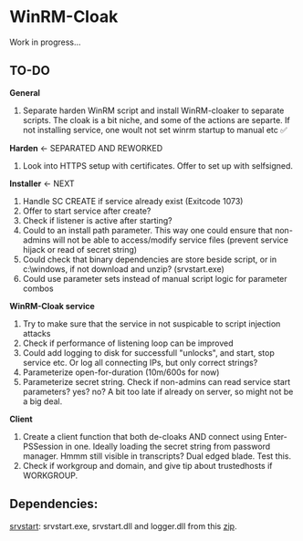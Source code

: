 # WinRM-Cloak

Work in progress...

## TO-DO

**General**
1. Separate harden WinRM script and install WinRM-cloaker to separate scripts. The cloak is a bit niche, and some of the actions are separte. If not installing service, one woult not set winrm startup to manual etc ✅

**Harden** <- SEPARATED AND REWORKED
1. Look into HTTPS setup with certificates. Offer to set up with selfsigned.

**Installer** <- NEXT
1. Handle SC CREATE if service already exist (Exitcode 1073)
2. Offer to start service after create?
3. Check if listener is active after starting?
4. Could to an install path parameter. This way one could ensure that non-admins will not be able to access/modify service files (prevent service hijack or read of secret string)
5. Could check that binary dependencies are store beside script, or in c:\windows, if not download and unzip? (srvstart.exe)
6. Could use parameter sets instead of manual script logic for parameter combos

**WinRM-Cloak service**
1. Try to make sure that the service in not suspicable to script injection attacks
2. Check if performance of listening loop can be improved
3. Could add logging to disk for successfull "unlocks", and start, stop service etc. Or log all connecting IPs, but only correct strings?
4. Parameterize open-for-duration (10m/600s for now)
5. Parameterize secret string. Check if non-admins can read service start parameters? yes? no? A bit too late if already on server, so might not be a big deal.

**Client**
1. Create a client function that both de-cloaks AND connect using Enter-PSSession in one. Ideally loading the secret string from password manager. Hmmm still visible in transcripts? Dual edged blade. Test this.
2. Check if workgroup and domain, and give tip about trustedhosts if WORKGROUP.


## Dependencies:
[srvstart](https://github.com/rozanski/srvstart/blob/master/srvstart/srvstart_run.v110.zip): srvstart.exe, srvstart.dll and logger.dll from this [zip](https://github.com/rozanski/srvstart/blob/master/srvstart/srvstart_run.v110.zip).
